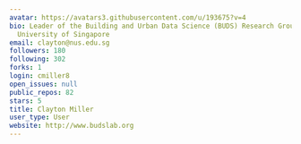 ```yaml
---
avatar: https://avatars3.githubusercontent.com/u/193675?v=4
bio: Leader of the Building and Urban Data Science (BUDS) Research Group at the National
  University of Singapore
email: clayton@nus.edu.sg
followers: 180
following: 302
forks: 1
login: cmiller8
open_issues: null
public_repos: 82
stars: 5
title: Clayton Miller
user_type: User
website: http://www.budslab.org
---
```

